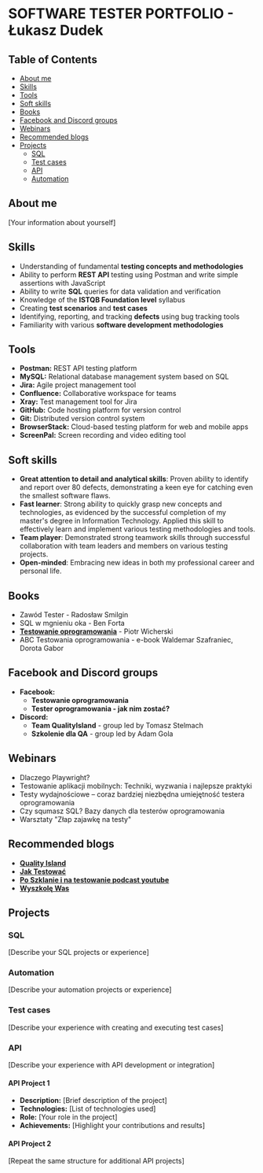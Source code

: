 # SOFTWARE TESTER PORTFOLIO - Łukasz Dudek

## Table of Contents

* [About me](#about-me)
* [Skills](#skills)
* [Tools](#tools)
* [Soft skills](#soft-skills)
* [Books](#books)
* [Facebook and Discord groups](#facebook-and-discord-groups)
* [Webinars](#webinars)
* [Recommended blogs](#recommended-blogs)
* [Projects](#projects)
    * [SQL](#sql)
    * [Test cases](#test-cases)
    * [API](#api)
    * [Automation](#automation)

## About me

[Your information about yourself]

## Skills

* Understanding of fundamental **testing concepts and methodologies**
* Ability to perform **REST API** testing using Postman and write simple assertions with JavaScript
* Ability to write **SQL** queries for data validation and verification
* Knowledge of the **ISTQB Foundation level** syllabus
* Creating **test scenarios** and **test cases**
* Identifying, reporting, and tracking **defects** using bug tracking tools
* Familiarity with various **software development methodologies**

## Tools

* **Postman:** REST API testing platform
* **MySQL:** Relational database management system based on SQL
* **Jira:** Agile project management tool
* **Confluence:** Collaborative workspace for teams
* **Xray:** Test management tool for Jira
* **GitHub:** Code hosting platform for version control
* **Git:** Distributed version control system
* **BrowserStack:** Cloud-based testing platform for web and mobile apps
* **ScreenPal:** Screen recording and video editing tool


## Soft skills
* **Great attention to detail and analytical skills**: Proven ability to identify and report over 80 defects, demonstrating a keen eye for catching even the smallest software flaws.
* **Fast learner**: Strong ability to quickly grasp new concepts and technologies, as evidenced by the successful completion of my master's degree in Information Technology. Applied this skill to effectively learn and implement various testing methodologies and tools.
* **Team player**: Demonstrated strong teamwork skills through successful collaboration with team leaders and members on various testing projects.
* **Open-minded**: Embracing new ideas in both my professional career and personal life.




## Books

* Zawód Tester - Radosław Smilgin
* SQL w mgnieniu oka - Ben Forta
* <a href="https://ksiazka.testowanieoprogramowania.pl/" target="_blank"><b>Testowanie oprogramowania</b></a> - Piotr Wicherski
* ABC Testowania oprogramowania - e-book Waldemar Szafraniec, Dorota Gabor
  


## Facebook and Discord groups

* **Facebook:**
  * **Testowanie oprogramowania**
  * **Tester oprogramowania - jak nim zostać?**
* **Discord:**
  * **Team QualityIsland** - group led by Tomasz Stelmach
  * **Szkolenie dla QA** - group led by Adam Gola

## Webinars

* Dlaczego Playwright?
* Testowanie aplikacji mobilnych: Techniki, wyzwania i najlepsze praktyki
* Testy wydajnościowe – coraz bardziej niezbędna umiejętność testera oprogramowania
* Czy squmasz SQL? Bazy danych dla testerów oprogramowania
* Warsztaty "Złap zajawkę na testy"

## Recommended blogs


* <a href="https://qualityisland.pl/blog/" target="_blank"><b>Quality Island</b></a>
* <a href="https://jaktestowac.pl/blog/" target="_blank"><b>Jak Testować</b></a>
* <a href="https://www.youtube.com/@PoSzklanieINaTestowanie" target="_blank"><b>Po Szklanie i na testowanie podcast youtube</b></a>
* <a href="https://www.wyszkolewas.com.pl/blog/" target="_blank"><b>Wyszkolę Was</b></a>


## Projects

### SQL

[Describe your SQL projects or experience]

### Automation

[Describe your automation projects or experience]

### Test cases

[Describe your experience with creating and executing test cases]

### API

[Describe your experience with API development or integration]

#### API Project 1

* **Description:** [Brief description of the project]
* **Technologies:** [List of technologies used]
* **Role:** [Your role in the project]
* **Achievements:** [Highlight your contributions and results]

#### API Project 2

[Repeat the same structure for additional API projects]
